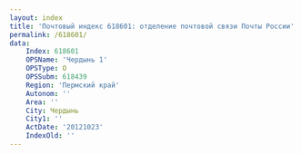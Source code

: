 ```yaml
---
layout: index
title: 'Почтовый индекс 618601: отделение почтовой связи Почты России'
permalink: /618601/
data:
    Index: 618601
    OPSName: 'Чердынь 1'
    OPSType: О
    OPSSubm: 618439
    Region: 'Пермский край'
    Autonom: ''
    Area: ''
    City: Чердынь
    City1: ''
    ActDate: '20121023'
    IndexOld: ''
---
```

